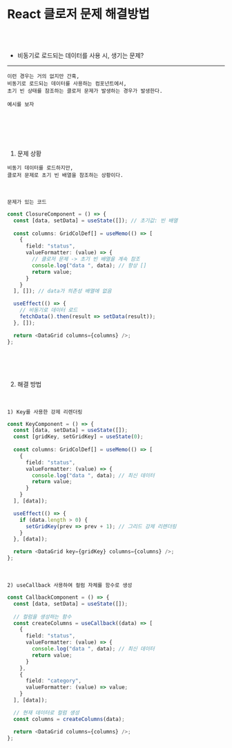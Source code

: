 # React 클로저 문제 해결방법

<br />
<br />

* 비동기로 로드되는 데이터를 사용 시, 생기는 문제?

---

```
이런 경우는 거의 없지만 간혹,
비동기로 로드되는 데이터를 사용하는 컴포넌트에서,
초기 빈 상태를 참조하는 클로저 문제가 발생하는 경우가 발생한다.

예시를 보자
```

<br />
<br />
<br />
<br />

1. 문제 상황

```
비동기 데이터를 로드하지만,
클로저 문제로 초기 빈 배열을 참조하는 상황이다.
```

<br />

`문제가 있는 코드`

```ts
const ClosureComponent = () => {
  const [data, setData] = useState([]); // 초기값: 빈 배열
  
  const columns: GridColDef[] = useMemo(() => [
    {
      field: "status",
      valueFormatter: (value) => {
        // 클로저 문제 -> 초기 빈 배열을 계속 참조
        console.log("data ", data); // 항상 []
        return value;
      }
    }
  ], []); // data가 의존성 배열에 없음

  useEffect(() => {
    // 비동기로 데이터 로드
    fetchData().then(result => setData(result));
  }, []);

  return <DataGrid columns={columns} />;
};
```

<br />
<br />
<br />

2. 해결 방법

<br />

`1) Key를 사용한 강제 리렌더링`

```ts
const KeyComponent = () => {
  const [data, setData] = useState([]);
  const [gridKey, setGridKey] = useState(0);
  
  const columns: GridColDef[] = useMemo(() => [
    {
      field: "status",
      valueFormatter: (value) => {
        console.log("data ", data); // 최신 데이터
        return value;
      }
    }
  ], [data]);

  useEffect(() => {
    if (data.length > 0) {
      setGridKey(prev => prev + 1); // 그리드 강제 리렌더링
    }
  }, [data]);

  return <DataGrid key={gridKey} columns={columns} />;
};
```

<br />

`2) useCallback 사용하여 컬럼 자체를 함수로 생성`

```ts
const CallbackComponent = () => {
  const [data, setData] = useState([]);
  
  // 컬럼을 생성하는 함수
  const createColumns = useCallback((data) => [
    {
      field: "status",
      valueFormatter: (value) => {
        console.log("data ", data); // 최신 데이터
        return value;
      }
    },
    {
      field: "category",
      valueFormatter: (value) => value;
    }
  ], [data]);

  // 현재 데이터로 컬럼 생성
  const columns = createColumns(data);

  return <DataGrid columns={columns} />;
};
```
